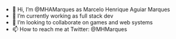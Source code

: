 - 👋 Hi, I’m @MHAMarques as Marcelo Henrique Aguiar Marques
- 🎢 I’m currently working as full stack dev
- 💞️ I’m looking to collaborate on games and web systems
- 📫 How to reach me at Twitter: @MHMarques

<!---
MHAMarques/MHAMarques is a ✨ special ✨ repository because its `README.md` (this file) appears on your GitHub profile.
You can click the Preview link to take a look at your changes.
--->
